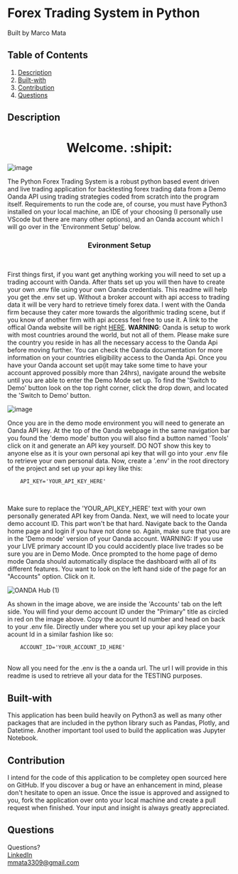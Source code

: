 # Forex Trading System in Python
Built by Marco Mata

## Table of Contents
1. [Description](#description)
2. [Built-with](#built-with)
3. [Contribution](#contribution)
5. [Questions](#questions)

## Description
<h1 align="center">Welcome. :shipit:</h1> 

![image](https://github.com/itsmarcotime/Forex_trading_system_in_Python/assets/101440634/f1491383-0ea3-4972-818a-ea4a7e5841d7)


<p>
    The Python Forex Trading System is a robust python based event driven and live trading application for backtesting forex trading data from a Demo Oanda API using trading strategies coded from scratch into the program itself. Requirements to run the code are, of course, you must have Python3 installed on your local machine, an IDE of your choosing (I personally use VScode but there are many other options), and an Oanda account which I will go over in the 'Environment Setup' below.
</p>

<h3 align="center">Evironment Setup</h3><br />

First things first, if you want get anything working you will need to set up a trading account with Oanda. After thats set up you will then have to create your own .env file using your own Oanda credentials. This readme will help you get the .env set up. Without a broker account with api access to trading data it will be very hard to retrieve timely forex data. I went with the Oanda firm because they cater more towards the algorithmic trading scene, but if you know of another firm with api access feel free to use it. A link to the offical Oanda website will be right <a href="https://help.oanda.com/us/en/home.htm#">HERE</a>. **WARNING**: Oanda is setup to work with most countries around the world, but not all of them. Please make sure the country you reside in has all the necessary access to the Oanda Api before moving further. You can check the Oanda documentation for more information on your countries eligibility access to the Oanda Api. Once you have your Oanda account set up(it may take some time to have your account approved possibly more than 24hrs), navigate around the website until you are able to enter the Demo Mode set up. To find the 'Switch to Demo' button look on the top right corner, click the drop down, and located the 'Switch to Demo' button.  


![image](https://github.com/itsmarcotime/Forex_trading_system_in_Python/assets/101440634/158e8a3a-df9d-43ae-8a53-6aaaa86ce7df)


Once you are in the demo mode environment you will need to generate an Oanda API key. At the top of the Oanda webpage in the same navigation bar you found the 'demo mode' button you will also find a button named 'Tools' click on it and generate an API key yourself. DO NOT show this key to anyone else as it is your own personal api key that will go into your .env file to retrieve your own personal data. Now, create a '.env' in the root directory of the project and set up your api key like this:

```
    API_KEY='YOUR_API_KEY_HERE'
```

<br />
<p>
    Make sure to replace the 'YOUR_API_KEY_HERE' text with your own personally generated API key from Oanda. Next, we will need to locate your demo account ID. This part won't be that hard. Navigate back to the Oanda home page and login if you have not done so. Again, make sure that you are in the 'Demo mode' version of your Oanda account. WARNING: If you use your LIVE primary account ID you could accidently place live trades so be sure you are in Demo Mode. Once prompted to the home page of demo mode Oanda should automatically displace the dashboard with all of its different features. You want to look on the left hand side of the page for an "Accounts" option. Click on it.
</p>

![OANDA Hub (1)](https://github.com/itsmarcotime/Forex_trading_system_in_Python/assets/101440634/fcc0dea8-3b89-4b1c-a731-4a3b0d547049)


As shown in the image above, we are inside the 'Accounts' tab on the left side. You will find your demo account ID under the "Primary" title as circled in red on the image above. Copy the account Id number and head on back to your .env file. Directly under where you set up your api key place your acount Id in a similar fashion like so:

```
    ACCOUNT_ID='YOUR_ACCOUNT_ID_HERE'
```

<br />
Now all you need for the .env is the a oanda url. The url I will provide in this readme is used to retrieve all your data for the TESTING purposes. 


## Built-with
This application has been build heavily on Python3 as well as many other packages that are included in the python library such as Pandas, Plotly, and Datetime. Another important tool used to build the application was Jupyter Notebook. 

## Contribution
I intend for the code of this application to be completey open sourced here on GitHub. If you discover a bug or have an enhancement in mind, please don't hesitate to open an issue. Once the issue is approved and assigned to you, fork the application over onto your local machine and create a pull request when finished. Your input and insight is always greatly appreciated.

## Questions
Questions? <br /> 
<a href="https://www.linkedin.com/in/marco-mata-8165bb175/">LinkedIn</a><br />
mmata3309@gmail.com